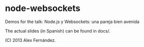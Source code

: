 node-websockets
===============

Demos for the talk: Node.js y Websockets: una pareja bien avenida

The actual slides (in Spanish) can be found in docs/.

(C) 2013 Alex Fernández.

